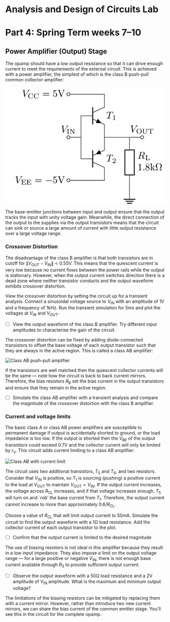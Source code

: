 # Analysis and Design of Circuits Lab
# Part 4: Spring Term weeks 7–10

## Power Amplifier (Output) Stage

The opamp should have a low output resistance so that it can drive enough current to meet the requirements of the external circuit.
This is achieved with a power amplifier, the simplest of which is the class B push-pull common collector amplifier:

![Simple Class B push-pull amplifier](graphics/simpleClassB.png)
        
The base-emitter junctions between input and output ensure that the output tracks the input with unity voltage gain.
Meanwhile, the direct connection of the output to the supplies via the output transistors means that the circuit can sink or source a large amount of current with little output resistance over a large voltage range.
        
### Crossover Distortion

The disadvantage of the class B amplifier is that both transistors are in cutoff for $\|V_\text{OUT}-V_\text{IN}\| < 0.55\text{V}$.
This means that the quiescent current is very low because no current flows between the power rails while the output is stationary.
However, when the output current switches direction there is a dead zone where neither transistor conducts and the output waveform exhibits crossover distortion.
            
View the crossover distortion by setting the circuit up for a transient analysis.
Connect a sinusoidal voltage source to $V_\text{IN}$ with an amplitude of 1V and a frequency of 1kHz.
Run the transient simulation for 5ms and plot the voltages at $V_\text{IN}$ and $V_\text{OUT}$.
            
- [ ] View the output waveform of the class B amplifier. Try different input amplitudes to characterise the gain of the circuit.
        
The crossover distortion can be fixed by adding diode-connected transistors to offset the base voltage of each output transistor such that they are always in the active region.
This is called a class AB amplifier:

![Class AB push-pull amplifier](graphics/classAB.png)
            
If the transistors are well matched then the quiescent collector currents will be the same — note how the circuit is back to back current mirrors.
Therefore, the bias resistors $R_\text{B}$ set the bias current in the output transistors and ensure that they remain in the active region.
            
- [ ] Simulate the class AB amplifier with a transient analysis and compare the magnitude of the crossover distortion with the class B amplifier.

### Current and voltage limits
            
The basic class A or class AB power amplifiers are susceptible to permanent damage if output is accidentally shorted to ground, or the load impedance is too low.
If the output is shorted then the $V_\text{BE}$ of the output transistors could exceed 0.7V and the collector current will only be limited by $r_\text{o}$.
This circuit adds current limiting to a class AB amplifier:
    
![Class AB with current limit](graphics/classABCL.png)
                
The circuit uses two additional transistors, $T_5$ and $T_6$, and two resistors.
Consider that $V_\text{IN}$ is positive, so $T_1$ is sourcing (pushing) a positive current to the load at $V_\text{OUT}$ to maintain $V_\text{OUT}=V_\text{IN}$.
If the output current increases, the voltage across $R_\text{CL}$ increases, and if that voltage increases enough, $T_5$ will turn on and `rob' the base current from $T_1$. Therefore, the output current cannot increase to more than approximately $0.6/R_\text{CL}$.
            
Choose a value of $R_\text{CL}$ that will limit output current to 50mA.
Simulate the circuit to find the output waveform with a 1Ω load resistance. Add the collector current of each output transistor to the plot.
        
- [ ] Confirm that the output current is limited to the desired magnitude
            
The use of biasing resistors is not ideal in this amplifier because they result in a low input impedance.
They also impose a limit on the output voltage range — for a large positive or negative $V_\text{IN}$, there is not enough base current available through $R_3$ to provide sufficient output current.
            
- [ ] Observe the output waveform with a 50Ω load resistance and a 2V amplitude of $V_\text{IN}$ amplitude. What is the maximum and minimum output voltage?
            
The limitations of the biasing resistors can be mitigated by replacing them with a current mirror.
However, rather than introduce two new current mirrors, we can share the bias current of the common emitter stage.
You'll see this in the circuit for the complete opamp.
